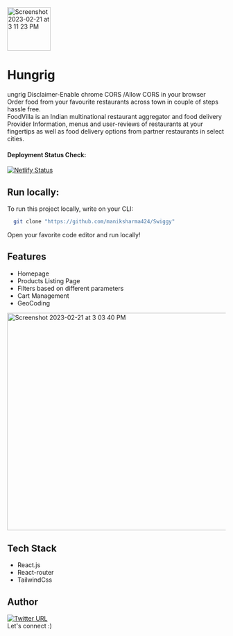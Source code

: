 <img width="100" heigth="100" alt="Screenshot 2023-02-21 at 3 11 23 PM" src="https://user-images.githubusercontent.com/115614705/220307906-a1565e47-989c-4158-9f51-f1af345ecd73.png">


# Hungrig
ungrig
Disclaimer-Enable chrome CORS /Allow CORS in your browser
<br>
Order food from your favourite restaurants across town in couple of steps hassle free. 
<br>
FoodVilla is an Indian multinational restaurant aggregator and food delivery Provider Information, menus and user-reviews of restaurants at your fingertips as well as food delivery options from partner restaurants in select cities.



#### Deployment Status Check: <br />
[![Netlify Status](https://api.netlify.com/api/v1/badges/87812c1b-3de4-4816-ab88-f307b0b7854b/deploy-status)](https://app.netlify.com/sites/zippy-crepe-57fbf3/deploys)

## Run locally:

To run this project locally, write on your CLI:

```bash
  git clone "https://github.com/maniksharma424/Swiggy"
```

Open your favorite code editor and run locally!

## Features 

- Homepage
- Products Listing Page
- Filters based on different parameters
- Cart Management
- GeoCoding

<img width="1000" height="500" alt="Screenshot 2023-02-21 at 3 03 40 PM" src="https://user-images.githubusercontent.com/115614705/220306200-232d14d7-0887-42a7-9d85-d13005d8c874.png">





## Tech Stack
- React.js
- React-router
- TailwindCss


## Author
[![Twitter URL](https://img.shields.io/twitter/url/https/twitter.com/maniksharma424.svg?style=social&label=Follow%20%40maniksharma424)](https://twitter.com/maniksharma424)
<br />
Let's connect :)



